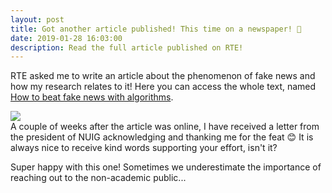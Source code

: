 ```yaml
---
layout: post
title: Got another article published! This time on a newspaper! 🤭 
date: 2019-01-28 16:03:00
description: Read the full article published on RTE!
---
```


RTE asked me to write an article about the phenomenon of fake news and how my research relates to it! Here you can access the whole text, named [How to beat fake news with algorithms](https://web.archive.org/web/20190503103926/https://www.rte.ie/brainstorm/2019/0125/1025444-how-to-beat-fake-news-with-algorithms/).

<div class="row mt-3">
    <div class="col-sm mt-3 mt-md-0">
        <img class="img-fluid rounded z-depth-1" src="{{ site.baseurl }}/assets/img/etc/rte.jpg">
    </div>
</div>
<div class="caption">
    A couple of weeks after the article was online, I have received a letter from the president of NUIG acknowledging and thanking me for the feat 😊 It is always nice to receive kind words supporting your effort, isn't it?
</div>

Super happy with this one! Sometimes we underestimate the importance of reaching out to the non-academic public...